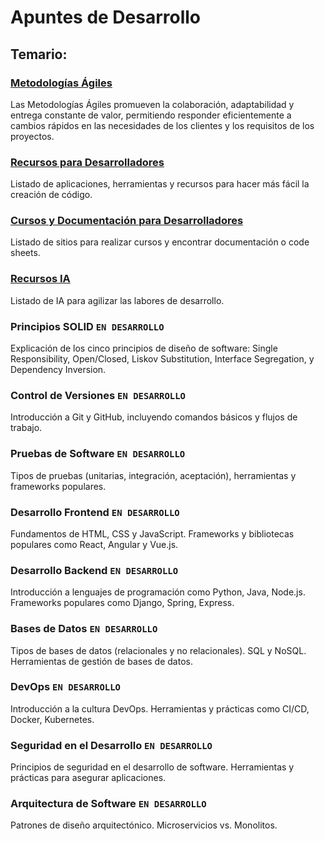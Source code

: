 # Apuntes de Desarrollo

## Temario:

### [Metodologías Ágiles](/Metodologías%20Ágiles/)
Las Metodologías Ágiles promueven la colaboración, adaptabilidad y entrega constante de valor, permitiendo responder eficientemente a cambios rápidos en las necesidades de los clientes y los requisitos de los proyectos.

### [Recursos para Desarrolladores](/Recursos%20para%20Desarrolladores.md)
Listado de aplicaciones, herramientas y recursos para hacer más fácil la creación de código.

### [Cursos y Documentación para Desarrolladores](/Cursos%20y%20Documentación%20para%20Desarrolladores.md)
Listado de sitios para realizar cursos y encontrar documentación o code sheets.

### [Recursos IA](/Recursos%20IA.md)
Listado de IA para agilizar las labores de desarrollo.

### Principios SOLID `EN DESARROLLO`
Explicación de los cinco principios de diseño de software: Single Responsibility, Open/Closed, Liskov Substitution, Interface Segregation, y Dependency Inversion.

### Control de Versiones `EN DESARROLLO`
Introducción a Git y GitHub, incluyendo comandos básicos y flujos de trabajo.

### Pruebas de Software `EN DESARROLLO`
Tipos de pruebas (unitarias, integración, aceptación), herramientas y frameworks populares.

### Desarrollo Frontend `EN DESARROLLO`
Fundamentos de HTML, CSS y JavaScript. Frameworks y bibliotecas populares como React, Angular y Vue.js.

### Desarrollo Backend `EN DESARROLLO`
Introducción a lenguajes de programación como Python, Java, Node.js. Frameworks populares como Django, Spring, Express.

### Bases de Datos `EN DESARROLLO`
Tipos de bases de datos (relacionales y no relacionales). SQL y NoSQL. Herramientas de gestión de bases de datos.

### DevOps `EN DESARROLLO`
Introducción a la cultura DevOps. Herramientas y prácticas como CI/CD, Docker, Kubernetes.

### Seguridad en el Desarrollo `EN DESARROLLO`
Principios de seguridad en el desarrollo de software. Herramientas y prácticas para asegurar aplicaciones.

### Arquitectura de Software `EN DESARROLLO`
Patrones de diseño arquitectónico. Microservicios vs. Monolitos.

